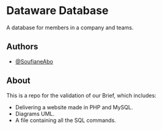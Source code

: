 
# Dataware Database

A database for members in a company and teams.
## Authors

- [@SoufianeAbo](https://www.github.com/SoufianeAbo)






## About

This is a repo for the validation of our Brief, which includes:

- Delivering a website made in PHP and MySQL.
- Diagrams UML.
- A file containing all the SQL commands.